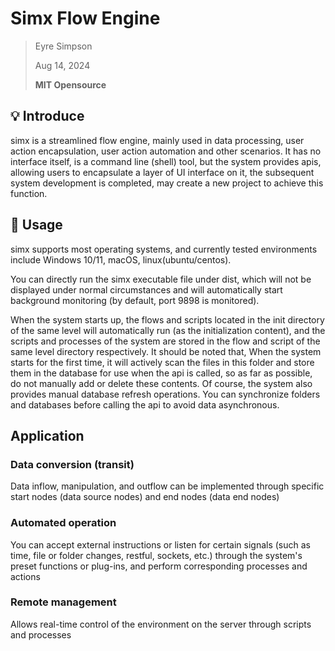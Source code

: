 # Simx Flow Engine

> Eyre Simpson
>
> Aug 14, 2024
>
> **MIT Opensource**
>

## 💡 Introduce

simx is a streamlined flow engine, mainly used in data processing, user action encapsulation, user action automation and other scenarios. It has no interface itself, is a command line (shell) tool, but the system provides apis, allowing users to encapsulate a layer of UI interface on it, the subsequent system development is completed, may create a new project to achieve this function.

## 🌟 Usage

simx supports most operating systems, and currently tested environments include Windows 10/11, macOS, linux(ubuntu/centos).

You can directly run the simx executable file under dist, which will not be displayed under normal circumstances and will automatically start background monitoring (by default, port 9898 is monitored).

When the system starts up, the flows and scripts located in the init directory of the same level will automatically run (as the initialization content), and the scripts and processes of the system are stored in the flow and script of the same level directory respectively. It should be noted that,
When the system starts for the first time, it will actively scan the files in this folder and store them in the database for use when the api is called, so as far as possible, do not manually add or delete these contents. Of course, the system also provides manual database refresh operations.
You can synchronize folders and databases before calling the api to avoid data asynchronous.

## Application

### Data conversion (transit)

Data inflow, manipulation, and outflow can be implemented through specific start nodes (data source nodes) and end nodes (data end nodes)

### Automated operation

You can accept external instructions or listen for certain signals (such as time, file or folder changes, restful, sockets, etc.) through the system's preset functions or plug-ins, and perform corresponding processes and actions

### Remote management

Allows real-time control of the environment on the server through scripts and processes